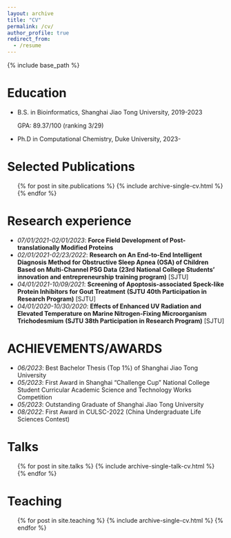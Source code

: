 ```yaml
---
layout: archive
title: "CV"
permalink: /cv/
author_profile: true
redirect_from:
  - /resume
---
```


{% include base_path %}

Education
======
* B.S. in Bioinformatics, Shanghai Jiao Tong University, 2019-2023

  GPA: 89.37/100 (ranking 3/29)
* Ph.D in Computational Chemistry, Duke University, 2023-

Selected Publications
======
  <ul>{% for post in site.publications %}
    {% include archive-single-cv.html %}
  {% endfor %}</ul>

Research experience
======

* *07/01/2021-02/01/2023*: **Force Field Development of Post-translationally Modified Proteins** 
* *02/01/2021-02/23/2022*: **Research on An End-to-End Intelligent Diagnosis Method for Obstructive Sleep Apnea (OSA) of Children Based on Multi-Channel PSG Data** **(23rd National College Students’ innovation and entrepreneurship training program)** [SJTU]
* *04/01/2021-10/09/2021*: **Screening of Apoptosis-associated Speck-like Protein Inhibitors for Gout Treatment** **(SJTU 40th Participation in Research Program)** [SJTU]
* *04/01/2020-10/30/2020*: **Effects of Enhanced UV Radiation and Elevated Temperature on Marine Nitrogen-Fixing Microorganism Trichodesmium** **(SJTU 38th Participation in Research Program)** [SJTU]

ACHIEVEMENTS/AWARDS
======

* *06/2023*: Best Bachelor Thesis (Top 1%) of Shanghai Jiao Tong University     
* *05/2023*: First Award in Shanghai “Challenge Cup” National College Student Curricular Academic Science and Technology Works Competition  
* *05/2023*: Outstanding Graduate of Shanghai Jiao Tong University 
* *08/2022*: First Award in CULSC-2022 (China Undergraduate Life Sciences Contest)  

Talks
======

  <ul>{% for post in site.talks %}
    {% include archive-single-talk-cv.html %}
  {% endfor %}</ul>

Teaching
======
  <ul>{% for post in site.teaching %}
    {% include archive-single-cv.html %}
  {% endfor %}</ul>
